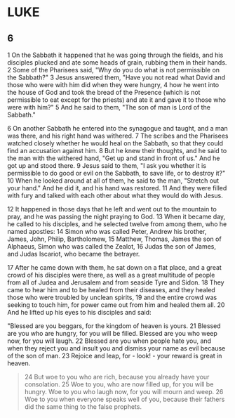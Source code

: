 # LUKE

## 6

1 On the Sabbath it happened that he was going through the fields, and his disciples plucked and ate some heads of grain, rubbing them in their hands. 2 Some of the Pharisees said, "Why do you do what is not permissible on the Sabbath?" 3 Jesus answered them, "Have you not read what David and those who were with him did when they were hungry, 4 how he went into the house of God and took the bread of the Presence (which is not permissible to eat except for the priests) and ate it and gave it to those who were with him?" 5 And he said to them, "The son of man is Lord of the Sabbath."

6 On another Sabbath he entered into the synagogue and taught, and a man was there, and his right hand was withered. 7 The scribes and the Pharisees watched closely whether he would heal on the Sabbath, so that they could find an accusation against him. 8 But he knew their thoughts, and he said to the man with the withered hand, "Get up and stand in front of us." And he got up and stood there. 9 Jesus said to them, "I ask you whether it is permissible to do good or evil on the Sabbath, to save life, or to destroy it?" 10 When he looked around at all of them, he said to the man, "Stretch out your hand." And he did it, and his hand was restored. 11 And they were filled with fury and talked with each other about what they would do with Jesus.

12 It happened in those days that he left and went out to the mountain to pray, and he was passing the night praying to God. 13 When it became day, he called to his disciples, and he selected twelve from among them, who he named apostles: 14 Simon who was called Peter, Andrew his brother, James, John, Philip, Bartholomew, 15 Matthew, Thomas, James the son of Alphaeus, Simon who was called the Zealot, 16 Judas the son of James, and Judas Iscariot, who became the betrayer.

17 After he came down with them, he sat down on a flat place, and a great crowd of his disciples were there, as well as a great multitude of people from all of Judea and Jerusalem and from seaside Tyre and Sidon. 18 They came to hear him and to be healed from their diseases, and they healed those who were troubled by unclean spirits, 19 and the entire crowd was seeking to touch him, for power came out from him and healed them all. 20 And he lifted up his eyes to his disciples and said:

"Blessed are you beggars, for the kingdom of heaven is yours. 21 Blessed are you who are hungry, for you will be filled. Blessed are you who weep now, for you will laugh. 22 Blessed are you when people hate you, and when they reject you and insult you and dismiss your name as evil because of the son of man. 23 Rejoice and leap, for - look! - your reward is great in heaven.

> 24 But woe to you who are rich, because you already have your consolation. 
> 25 Woe to you, who are now filled up, for you will be hungry.
> Woe to you who laugh now, for you will mourn and weep.
> 26 Woe to you when everyone speaks well of you, because their fathers did the same thing to the false prophets.